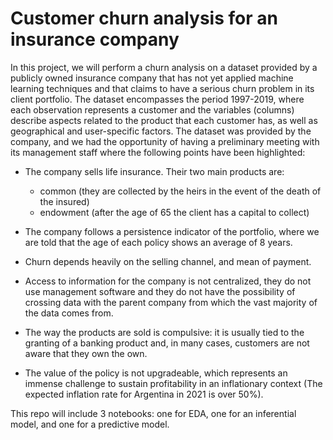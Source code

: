 # Customer churn analysis for an insurance company

In this project, we will perform a churn analysis on a dataset provided by a publicly owned insurance company that has not yet applied machine learning techniques and that claims to have a serious churn problem in its client portfolio. The dataset encompasses the period 1997-2019, where each observation represents a customer and the variables (columns) describe aspects related to the product that each customer has, as well as geographical and user-specific factors. The dataset was provided by the company, and we had the opportunity of having a preliminary meeting with its management staff where the following points have been highlighted:

- The company sells life insurance. Their two main products are: 
  - common (they are collected by the heirs in the event of the death of the insured) 
  - endowment (after the age of 65 the client has a capital to collect)

- The company follows a persistence indicator of the portfolio, where we are told that the age of each policy shows an average of 8 years.

- Churn depends heavily on the selling channel, and mean of payment.

- Access to information for the company is not centralized, they do not use management software and they do not have the possibility of crossing data with the parent company from which the vast majority of the data comes from.

- The way the products are sold is compulsive: it is usually tied to the granting of a banking product and, in many cases, customers are not aware that they own the own.

- The value of the policy is not upgradeable, which represents an immense challenge to sustain profitability in an inflationary context (The expected inflation rate for Argentina in 2021 is over 50%).

This repo will include 3 notebooks: one for EDA, one for an inferential model, and one for a predictive model.
